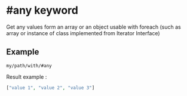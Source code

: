 # #any keyword

Get any values form an array or an object usable with foreach (such as array or instance of class implemented from Iterator Interface)

## Example
```
my/path/with/#any
```
Result example : 
```php
["value 1", "value 2", "value 3"]
```